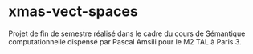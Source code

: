 # xmas-vect-spaces
Projet de fin de semestre réalisé dans le cadre du cours de Sémantique computationnelle dispensé par Pascal Amsili pour le M2 TAL à Paris 3.
